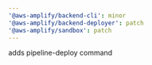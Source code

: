 ```yaml
---
'@aws-amplify/backend-cli': minor
'@aws-amplify/backend-deployer': patch
'@aws-amplify/sandbox': patch
---
```


adds pipeline-deploy command
